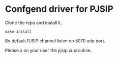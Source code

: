 Confgend driver for PJSIP
=========================

Clone the repo and install it.

    make install

By default PJSIP channel listen on 5070 udp port.

Please a on your user the pjsip subroutine.

